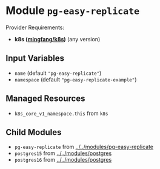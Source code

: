 
# Module `pg-easy-replicate`

Provider Requirements:
* **k8s ([mingfang/k8s](https://registry.terraform.io/providers/mingfang/k8s/latest))** (any version)

## Input Variables
* `name` (default `"pg-easy-replicate"`)
* `namespace` (default `"pg-easy-replicate-example"`)

## Managed Resources
* `k8s_core_v1_namespace.this` from `k8s`

## Child Modules
* `pg-easy-replicate` from [../../modules/pg-easy-replicate](../../modules/pg-easy-replicate)
* `postgres15` from [../../modules/postgres](../../modules/postgres)
* `postgres16` from [../../modules/postgres](../../modules/postgres)


